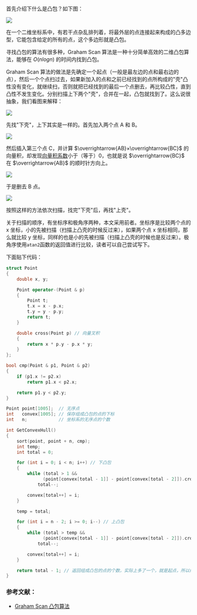 首先介绍下什么是凸包？如下图：

![](https://resource.ethsonliu.com/image/20180327_01.png)

在一个二维坐标系中，有若干点杂乱排列着，将最外层的点连接起来构成的凸多边型，它能包含给定的所有的点，这个多边形就是凸包。

寻找凸包的算法有很多种，Graham Scan 算法是一种十分简单高效的二维凸包算法，能够在 $O(nlogn)$ 的时间内找到凸包。

Graham Scan 算法的做法是先确定一个起点（一般是最左边的点和最右边的点），然后一个个点扫过去，如果新加入的点和之前已经找到的点所构成的"壳"凸性没有变化，就继续扫，否则就把已经找到的最后一个点删去，再比较凸性，直到凸性不发生变化。分别扫描上下两个"壳"，合并在一起，凸包就找到了。这么说很抽象，我们看图来解释：

![](https://resource.ethsonliu.com/image/20180327_02.png)

先找"下壳"，上下其实是一样的。首先加入两个点 A 和 B。

![](https://resource.ethsonliu.com/image/20180327_03.png)

然后插入第三个点 C，并计算 $\overrightarrow{AB}×\overrightarrow{BC}$ 的向量积，却发现[向量积系数](https://subetter.com/articles/2018/03/cross-product-and-line-segment-intersection-problem.html)小于（等于）0，也就是说 $\overrightarrow{BC}$ 在 $\overrightarrow{AB}$ 的顺时针方向上。

![](https://resource.ethsonliu.com/image/20180327_04.png)

于是删去 B 点。

![](https://resource.ethsonliu.com/image/20180327_05.png)

按照这样的方法依次扫描，找完"下壳"后，再找"上壳"。

关于扫描的顺序，有坐标序和极角序两种，本文采用前者。坐标序是比较两个点的 x 坐标，小的先被扫描（扫描上凸壳的时候反过来），如果两个点 x 坐标相同，那么就比较 y 坐标，同样的也是小的先被扫描（扫描上凸壳的时候也是反过来）。极角序使用`atan2`函数的返回值进行比较，读者可以自己尝试写下。

下面贴下代码：

```c++
struct Point
{
    double x, y;

    Point operator-(Point & p)
    {
        Point t;
        t.x = x - p.x;
        t.y = y - p.y;
        return t;
    }

    double cross(Point p) // 向量叉积
    {
        return x * p.y - p.x * y;
    }
};

bool cmp(Point & p1, Point & p2)
{
    if (p1.x != p2.x)
        return p1.x < p2.x;

    return p1.y < p2.y;
}

Point point[1005];  // 无序点
int   convex[1005]; // 保存组成凸包的点的下标
int   n;            // 坐标系的无序点的个数

int GetConvexHull()
{
    sort(point, point + n, cmp);
    int temp;
    int total = 0;

    for (int i = 0; i < n; i++) // 下凸包
    {
        while (total > 1 && 
              (point[convex[total - 1]] - point[convex[total - 2]]).cross(point[i] - point[convex[total - 1]]) <= 0)
            total--;

        convex[total++] = i;
    }

    temp = total;

    for (int i = n - 2; i >= 0; i--) // 上凸包
    {
        while (total > temp && 
              (point[convex[total - 1]] - point[convex[total - 2]]).cross(point[i] - point[convex[total - 1]]) <= 0)
            total--;

        convex[total++] = i;
    }

    return total - 1; // 返回组成凸包的点的个数，实际上多了一个，就是起点，所以组成凸包的点个数是 total - 1
}
```

### 参考文献：

- [Graham Scan 凸包算法](https://segmentfault.com/a/1190000000488339)

